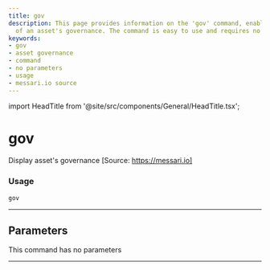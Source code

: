 ```yaml
---
title: gov
description: This page provides information on the 'gov' command, enabling the display
  of an asset's governance. The command is easy to use and requires no parameters.
keywords:
- gov
- asset governance
- command
- no parameters
- usage
- messari.io source
---
```


import HeadTitle from '@site/src/components/General/HeadTitle.tsx';

<HeadTitle title="gov - Dd - Crypto - Reference | OpenBB Terminal Docs" />

# gov

Display asset's governance [Source: https://messari.io]

### Usage

```python
gov
```

---

## Parameters

This command has no parameters


---
